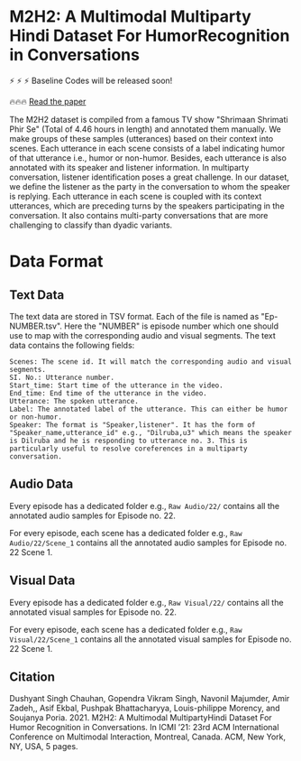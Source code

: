 # M2H2: A Multimodal Multiparty Hindi Dataset For HumorRecognition in Conversations

:zap: :zap: :zap: Baseline Codes will be released soon!

:fire::fire::fire: [Read the paper](./)

The M2H2 dataset is compiled from a famous TV show "Shrimaan Shrimati Phir Se" (Total of 4.46 hours in length) and annotated them manually. We make groups of these samples (utterances) based on their context into scenes. Each utterance in each scene consists of a label indicating humor of that utterance i.e., humor or non-humor. Besides, each utterance is also annotated with its speaker and listener information. In multiparty conversation, listener identification poses a great challenge. In our dataset, we define the listener as the party in the conversation to whom the speaker is replying. Each utterance in each scene is coupled with its context utterances, which are preceding turns by the speakers participating in the conversation. It also contains multi-party conversations that are more challenging to classify than dyadic variants.

# Data Format

## Text Data

The text data are stored in TSV format. Each of the file is named as "Ep-NUMBER.tsv". Here the "NUMBER" is episode number which one should use to map with the corresponding audio and visual segments. The text data contains the following fields:

```
Scenes: The scene id. It will match the corresponding audio and visual segments.
SI. No.: Utterance number.
Start_time: Start time of the utterance in the video.
End_time: End time of the utterance in the video.
Utterance: The spoken utterance.
Label: The annotated label of the utterance. This can either be humor or non-humor.
Speaker: The format is "Speaker,listener". It has the form of "Speaker_name,utterance_id" e.g., "Dilruba,u3" which means the speaker is Dilruba and he is responding to utterance no. 3. This is particularly useful to resolve coreferences in a multiparty conversation.
```
## Audio Data

Every episode has a dedicated folder e.g., ``Raw Audio/22/`` contains all the annotated audio samples for Episode no. 22.

For every episode, each scene has a dedicated folder e.g., ``Raw Audio/22/Scene_1`` contains all the annotated audio samples for Episode no. 22 Scene 1.

## Visual Data

Every episode has a dedicated folder e.g., ``Raw Visual/22/`` contains all the annotated visual samples for Episode no. 22.

For every episode, each scene has a dedicated folder e.g., ``Raw Visual/22/Scene_1`` contains all the annotated visual samples for Episode no. 22 Scene 1.

## Citation

Dushyant Singh Chauhan, Gopendra Vikram Singh, Navonil Majumder, Amir Zadeh,, Asif Ekbal, Pushpak Bhattacharyya, Louis-philippe Morency, and Soujanya Poria. 2021. M2H2: A Multimodal MultipartyHindi Dataset For Humor Recognition in Conversations. In ICMI ’21: 23rd ACM International Conference on Multimodal Interaction, Montreal, Canada.
ACM, New York, NY, USA, 5 pages.